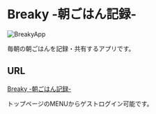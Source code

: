 # Breaky -朝ごはん記録-
![BreakyApp](https://user-images.githubusercontent.com/89643851/191385348-6aa0a582-6d89-4272-8451-e9825b7391d8.png)

毎朝の朝ごはんを記録・共有するアプリです。

## URL
<p><a href="https://breaky-app-030618.herokuapp.com/" target="_blank">Breaky -朝ごはん記録-</a></p>       
トップページのMENUからゲストログイン可能です。
